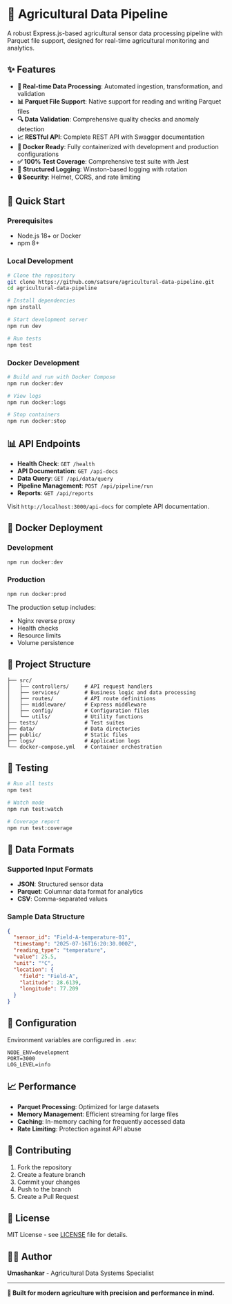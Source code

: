 # 🌱 Agricultural Data Pipeline

A robust Express.js-based agricultural sensor data processing pipeline with Parquet file support, designed for real-time agricultural monitoring and analytics.

## ✨ Features

- **🔄 Real-time Data Processing**: Automated ingestion, transformation, and validation
- **📊 Parquet File Support**: Native support for reading and writing Parquet files
- **🔍 Data Validation**: Comprehensive quality checks and anomaly detection
- **📈 RESTful API**: Complete REST API with Swagger documentation
- **🐳 Docker Ready**: Fully containerized with development and production configurations
- **✅ 100% Test Coverage**: Comprehensive test suite with Jest
- **📝 Structured Logging**: Winston-based logging with rotation
- **🔒 Security**: Helmet, CORS, and rate limiting

## 🚀 Quick Start

### Prerequisites

- Node.js 18+ or Docker
- npm 8+

### Local Development

```bash
# Clone the repository
git clone https://github.com/satsure/agricultural-data-pipeline.git
cd agricultural-data-pipeline

# Install dependencies
npm install

# Start development server
npm run dev

# Run tests
npm test
```

### Docker Development

```bash
# Build and run with Docker Compose
npm run docker:dev

# View logs
npm run docker:logs

# Stop containers
npm run docker:stop
```

## 📊 API Endpoints

- **Health Check**: `GET /health`
- **API Documentation**: `GET /api-docs`
- **Data Query**: `GET /api/data/query`
- **Pipeline Management**: `POST /api/pipeline/run`
- **Reports**: `GET /api/reports`

Visit `http://localhost:3000/api-docs` for complete API documentation.

## 🐳 Docker Deployment

### Development

```bash
npm run docker:dev
```

### Production

```bash
npm run docker:prod
```

The production setup includes:

- Nginx reverse proxy
- Health checks
- Resource limits
- Volume persistence

## 📁 Project Structure

```
├── src/
│   ├── controllers/     # API request handlers
│   ├── services/        # Business logic and data processing
│   ├── routes/          # API route definitions
│   ├── middleware/      # Express middleware
│   ├── config/          # Configuration files
│   └── utils/           # Utility functions
├── tests/               # Test suites
├── data/                # Data directories
├── public/              # Static files
├── logs/                # Application logs
└── docker-compose.yml   # Container orchestration
```

## 🧪 Testing

```bash
# Run all tests
npm test

# Watch mode
npm run test:watch

# Coverage report
npm run test:coverage
```

## 📝 Data Formats

### Supported Input Formats

- **JSON**: Structured sensor data
- **Parquet**: Columnar data format for analytics
- **CSV**: Comma-separated values

### Sample Data Structure

```json
{
  "sensor_id": "Field-A-temperature-01",
  "timestamp": "2025-07-16T16:20:30.000Z",
  "reading_type": "temperature",
  "value": 25.5,
  "unit": "°C",
  "location": {
    "field": "Field-A",
    "latitude": 28.6139,
    "longitude": 77.209
  }
}
```

## 🔧 Configuration

Environment variables are configured in `.env`:

```env
NODE_ENV=development
PORT=3000
LOG_LEVEL=info
```

## 📈 Performance

- **Parquet Processing**: Optimized for large datasets
- **Memory Management**: Efficient streaming for large files
- **Caching**: In-memory caching for frequently accessed data
- **Rate Limiting**: Protection against API abuse

## 🤝 Contributing

1. Fork the repository
2. Create a feature branch
3. Commit your changes
4. Push to the branch
5. Create a Pull Request

## 📄 License

MIT License - see [LICENSE](LICENSE) file for details.

## 👨‍💻 Author

**Umashankar** - Agricultural Data Systems Specialist

---

**🌱 Built for modern agriculture with precision and performance in mind.**

